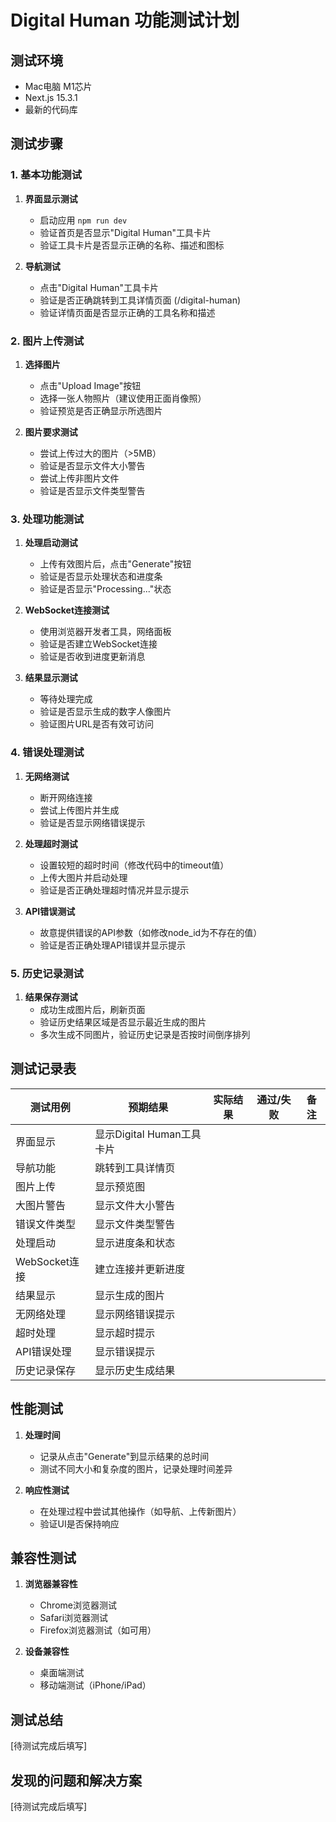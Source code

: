 # Digital Human 功能测试计划

## 测试环境

- Mac电脑 M1芯片
- Next.js 15.3.1
- 最新的代码库

## 测试步骤

### 1. 基本功能测试

1. **界面显示测试**
   - 启动应用 `npm run dev`
   - 验证首页是否显示"Digital Human"工具卡片
   - 验证工具卡片是否显示正确的名称、描述和图标

2. **导航测试**
   - 点击"Digital Human"工具卡片
   - 验证是否正确跳转到工具详情页面 (/digital-human)
   - 验证详情页面是否显示正确的工具名称和描述

### 2. 图片上传测试

1. **选择图片**
   - 点击"Upload Image"按钮
   - 选择一张人物照片（建议使用正面肖像照）
   - 验证预览是否正确显示所选图片

2. **图片要求测试**
   - 尝试上传过大的图片（>5MB）
   - 验证是否显示文件大小警告
   - 尝试上传非图片文件
   - 验证是否显示文件类型警告

### 3. 处理功能测试

1. **处理启动测试**
   - 上传有效图片后，点击"Generate"按钮
   - 验证是否显示处理状态和进度条
   - 验证是否显示"Processing..."状态

2. **WebSocket连接测试**
   - 使用浏览器开发者工具，网络面板
   - 验证是否建立WebSocket连接
   - 验证是否收到进度更新消息

3. **结果显示测试**
   - 等待处理完成
   - 验证是否显示生成的数字人像图片
   - 验证图片URL是否有效可访问

### 4. 错误处理测试

1. **无网络测试**
   - 断开网络连接
   - 尝试上传图片并生成
   - 验证是否显示网络错误提示

2. **处理超时测试**
   - 设置较短的超时时间（修改代码中的timeout值）
   - 上传大图片并启动处理
   - 验证是否正确处理超时情况并显示提示

3. **API错误测试**
   - 故意提供错误的API参数（如修改node_id为不存在的值）
   - 验证是否正确处理API错误并显示提示

### 5. 历史记录测试

1. **结果保存测试**
   - 成功生成图片后，刷新页面
   - 验证历史结果区域是否显示最近生成的图片
   - 多次生成不同图片，验证历史记录是否按时间倒序排列

## 测试记录表

| 测试用例 | 预期结果 | 实际结果 | 通过/失败 | 备注 |
|---------|---------|---------|-----------|------|
| 界面显示 | 显示Digital Human工具卡片 | | | |
| 导航功能 | 跳转到工具详情页 | | | |
| 图片上传 | 显示预览图 | | | |
| 大图片警告 | 显示文件大小警告 | | | |
| 错误文件类型 | 显示文件类型警告 | | | |
| 处理启动 | 显示进度条和状态 | | | |
| WebSocket连接 | 建立连接并更新进度 | | | |
| 结果显示 | 显示生成的图片 | | | |
| 无网络处理 | 显示网络错误提示 | | | |
| 超时处理 | 显示超时提示 | | | |
| API错误处理 | 显示错误提示 | | | |
| 历史记录保存 | 显示历史生成结果 | | | |

## 性能测试

1. **处理时间**
   - 记录从点击"Generate"到显示结果的总时间
   - 测试不同大小和复杂度的图片，记录处理时间差异

2. **响应性测试**
   - 在处理过程中尝试其他操作（如导航、上传新图片）
   - 验证UI是否保持响应

## 兼容性测试

1. **浏览器兼容性**
   - Chrome浏览器测试
   - Safari浏览器测试
   - Firefox浏览器测试（如可用）

2. **设备兼容性**
   - 桌面端测试
   - 移动端测试（iPhone/iPad）

## 测试总结

[待测试完成后填写]

## 发现的问题和解决方案

[待测试完成后填写] 